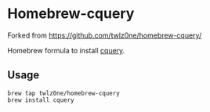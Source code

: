 # Homebrew-cquery

Forked from https://github.com/twlz0ne/homebrew-cquery/

Homebrew formula to install [cquery](https://github.com/cquery-project/cquery).

## Usage

```
brew tap twlz0ne/homebrew-cquery
brew install cquery
```

